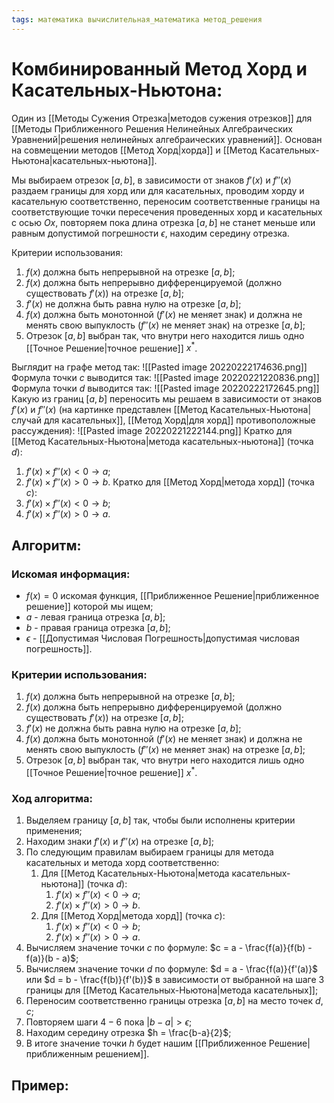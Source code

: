 ```yaml
---
tags: математика вычислительная_математика метод_решения
---
```

# Комбинированный Метод Хорд и Касательных-Ньютона:
Один из [[Методы Сужения Отрезка|методов сужения отрезков]] для [[Методы Приближенного Решения Нелинейных Алгебраических Уравнений|решения нелинейных алгебраических уравнений]].
Основан на совмещении методов [[Метод Хорд|хорда]] и [[Метод Касательных-Ньютона|касательных-ньютона]].

Мы выбираем отрезок $[a, b]$, в зависимости от знаков $f'(x)$ и $f''(x)$ раздаем границы для хорд или для касательных, проводим хорду и касательную соответственно, переносим соответственные границы на соответствующие точки пересечения проведенных хорд и касательных с осью $Ox$, повторяем пока длина отрезка $[a, b]$ не станет меньше или равным допустимой погрешности $\epsilon$, находим середину отрезка.

Критерии использования:
1) $f(x)$ должна быть непрерывной на отрезке $[a, b]$;
2) $f(x)$ должна быть непрерывно дифференцируемой (должно существовать $f'(x)$) на отрезке $[a, b]$;
3) $f'(x)$ не должна быть равна нулю на отрезке $[a, b]$;
4) $f(x)$ должна быть монотонной ($f'(x)$ не меняет знак) и должна не менять свою выпуклость ($f''(x)$ не меняет знак) на отрезке $[a, b]$;
5) Отрезок $[a, b]$ выбран так, что внутри него находится лишь одно [[Точное Решение|точное решение]] $x^*$.

Выглядит на графе метод так:
![[Pasted image 20220222174636.png]]
Формула точки $c$ выводится так:
![[Pasted image 20220221220836.png]]
Формула точки $d$ выводится так:
![[Pasted image 20220222172645.png]]
Какую из границ $[a, b]$ переносить мы решаем в зависимости от знаков $f'(x)$ и $f''(x)$ (на картинке представлен [[Метод Касательных-Ньютона|случай для касательных]], [[Метод Хорд|для хорд]] противоположные рассуждения):
![[Pasted image 20220221222144.png]]
Кратко для [[Метод Касательных-Ньютона|метода касательных-ньютона]] (точка $d$):
1) $f'(x) \times f''(x) < 0 \rightarrow a$;
2) $f'(x) \times f''(x) > 0 \rightarrow b$.
Кратко для [[Метод Хорд|метода хорд]] (точка $c$):
1) $f'(x) \times f''(x) < 0 \rightarrow b$;
2) $f'(x) \times f''(x) > 0 \rightarrow a$.

## Алгоритм:
### Искомая информация:
* $f(x) = 0$ искомая функция, [[Приближенное Решение|приближенное решение]] которой мы ищем;
* $a$ - левая граница отрезка $[a, b]$;
* $b$ - правая граница отрезка $[a, b]$;
* $\epsilon$ - [[Допустимая Числовая Погрешность|допустимая числовая погрешность]].

### Критерии использования:
1) $f(x)$ должна быть непрерывной на отрезке $[a, b]$;
2) $f(x)$ должна быть непрерывно дифференцируемой (должно существовать $f'(x)$) на отрезке $[a, b]$;
3) $f'(x)$ не должна быть равна нулю на отрезке $[a, b]$;
4) $f(x)$ должна быть монотонной ($f'(x)$ не меняет знак) и должна не менять свою выпуклость ($f''(x)$ не меняет знак) на отрезке $[a, b]$;
5) Отрезок $[a, b]$ выбран так, что внутри него находится лишь одно [[Точное Решение|точное решение]] $x^*$.

### Ход алгоритма:
1) Выделяем границу $[a, b]$ так, чтобы были исполнены критерии применения;
2) Находим знаки $f'(x)$ и $f''(x)$ на отрезке $[a, b]$;
3) По следующим правилам выбираем границы для метода касательных и метода хорд соответственно:
	1) Для [[Метод Касательных-Ньютона|метода касательных-ньютона]] (точка $d$):
		1) $f'(x) \times f''(x) < 0 \rightarrow a$;
		2) $f'(x) \times f''(x) > 0 \rightarrow b$.
	2) Для [[Метод Хорд|метода хорд]] (точка $c$):
		1) $f'(x) \times f''(x) < 0 \rightarrow b$;
		2) $f'(x) \times f''(x) > 0 \rightarrow a$.
4) Вычисляем значение точки $c$ по формуле: $c = a - \frac{f(a)}{f(b) - f(a)}(b - a)$;
5) Вычисляем значение точки $d$ по формуле:
$d = a - \frac{f(a)}{f'(a)}$ или $d = b - \frac{f(b)}{f'(b)}$ в зависимости от выбранной на шаге $3$ границы для [[Метод Касательных-Ньютона|метода касательных]];
6) Переносим соответственно границы отрезка $[a, b]$ на место точек $d, c$;
7) Повторяем шаги $4-6$ пока $|b - a| > \epsilon$;
8) Находим середину отрезка $h = \frac{b-a}{2}$;
9) В итоге значение точки $h$ будет нашим [[Приближенное Решение|приближенным решением]].

## Пример:
